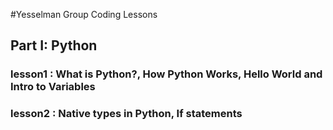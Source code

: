 #Yesselman Group Coding Lessons
## Part I: Python
### lesson1 : What is Python?, How Python Works, Hello World and Intro to Variables
### lesson2 : Native types in Python, If statements
